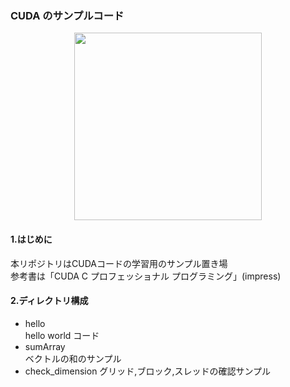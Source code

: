 ### CUDA のサンプルコード

<p align="center">
<img src="https://user-images.githubusercontent.com/8604827/37657836-6aaffc3e-2c8f-11e8-8002-17f7cabc3d9f.png" width="300px">
</p>

#### 1.はじめに  
本リポジトリはCUDAコードの学習用のサンプル置き場  
参考書は「CUDA C プロフェッショナル プログラミング」(impress)

#### 2.ディレクトリ構成
* hello  
hello world コード
* sumArray  
ベクトルの和のサンプル  
* check_dimension
グリッド,ブロック,スレッドの確認サンプル
